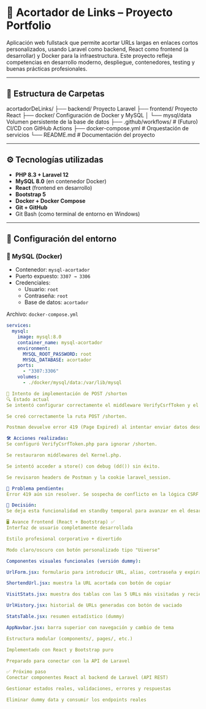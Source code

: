# 🔗 Acortador de Links – Proyecto Portfolio

Aplicación web fullstack que permite acortar URLs largas en enlaces cortos personalizados, usando Laravel como backend, React como frontend (a desarrollar) y Docker para la infraestructura. Este proyecto refleja competencias en desarrollo moderno, despliegue, contenedores, testing y buenas prácticas profesionales.

---

## 📁 Estructura de Carpetas

acortadorDeLinks/ 
├── backend/  Proyecto Laravel 
├── frontend/ Proyecto React 
├── docker/ Configuración de Docker y MySQL 
│ └── mysql/data  Volumen persistente de la base de datos 
├── .github/workflows/ # (Futuro) CI/CD con GitHub Actions 
├── docker-compose.yml # Orquestación de servicios 
└── README.md # Documentación del proyecto


---

## ⚙️ Tecnologías utilizadas

- **PHP 8.3 + Laravel 12**
- **MySQL 8.0** (en contenedor Docker)
- **React** (frontend en desarrollo)
- **Bootstrap 5**
- **Docker + Docker Compose**
- **Git + GitHub**
- Git Bash (como terminal de entorno en Windows)

---

## 🔧 Configuración del entorno

### 🐘 MySQL (Docker)

- Contenedor: `mysql-acortador`
- Puerto expuesto: `3307 → 3306`
- Credenciales:
  - Usuario: `root`
  - Contraseña: `root`
  - Base de datos: `acortador`

Archivo: `docker-compose.yml`

```yaml
services:
  mysql:
    image: mysql:8.0
    container_name: mysql-acortador
    environment:
      MYSQL_ROOT_PASSWORD: root
      MYSQL_DATABASE: acortador
    ports:
      - "3307:3306"
    volumes:
      - ./docker/mysql/data:/var/lib/mysql

🧪 Intento de implementación de POST /shorten
🔍 Estado actual
Se intentó configurar correctamente el middleware VerifyCsrfToken y el TrustProxies.

Se creó correctamente la ruta POST /shorten.

Postman devuelve error 419 (Page Expired) al intentar enviar datos desde el cliente.

🛠️ Acciones realizadas:
Se configuró VerifyCsrfToken.php para ignorar /shorten.

Se restauraron middlewares del Kernel.php.

Se intentó acceder a store() con debug (dd()) sin éxito.

Se revisaron headers de Postman y la cookie laravel_session.

🚧 Problema pendiente:
Error 419 aún sin resolver. Se sospecha de conflicto en la lógica CSRF o configuración de sesión en Laravel.

📌 Decisión:
Se deja esta funcionalidad en standby temporal para avanzar en el desarrollo general. Se retomará cuando el resto del sistema esté funcionando.

🖥️ Avance Frontend (React + Bootstrap) ✅
Interfaz de usuario completamente desarrollada

Estilo profesional corporativo + divertido

Modo claro/oscuro con botón personalizado tipo "Uiverse"

Componentes visuales funcionales (versión dummy):

UrlForm.jsx: formulario para introducir URL, alias, contraseña y expiración

ShortendUrl.jsx: muestra la URL acortada con botón de copiar

VisitStats.jsx: muestra dos tablas con las 5 URLs más visitadas y recientes

UrlHistory.jsx: historial de URLs generadas con botón de vaciado

StatsTable.jsx: resumen estadístico (dummy)

AppNavbar.jsx: barra superior con navegación y cambio de tema

Estructura modular (components/, pages/, etc.)

Implementado con React y Bootstrap puro

Preparado para conectar con la API de Laravel

✅ Próximo paso
Conectar componentes React al backend de Laravel (API REST)

Gestionar estados reales, validaciones, errores y respuestas

Eliminar dummy data y consumir los endpoints reales